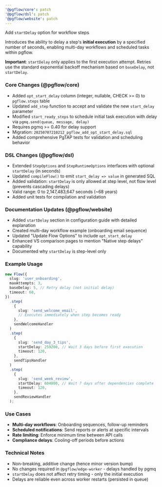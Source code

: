 ```yaml
---
'@pgflow/core': patch
'@pgflow/dsl': patch
'@pgflow/website': patch
---
```


Add `startDelay` option for workflow steps

Introduces the ability to delay a step's **initial execution** by a specified number of seconds, enabling multi-day workflows and scheduled tasks within pgflow.

**Important**: `startDelay` only applies to the first execution attempt. Retries use the standard exponential backoff mechanism based on `baseDelay`, not `startDelay`.

### Core Changes (@pgflow/core)

- Added `opt_start_delay` column (integer, nullable, CHECK >= 0) to `pgflow.steps` table
- Updated `add_step` function to accept and validate the new `start_delay` parameter
- Modified `start_ready_steps` to schedule initial task execution with delay via `pgmq.send(queue, message, delay)`
- Requires pgmq >= 0.40 for delay support
- Migration: `20250707210212_pgflow_add_opt_start_delay.sql`
- Added comprehensive PgTAP tests for validation and scheduling behavior

### DSL Changes (@pgflow/dsl)

- Extended `StepOptions` and `StepRuntimeOptions` interfaces with optional `startDelay` (in seconds)
- Updated `compileFlow()` to emit `start_delay => value` in generated SQL
- Added validation: `startDelay` is only allowed at step level, not flow level (prevents cascading delays)
- Valid range: 0 to 2,147,483,647 seconds (~68 years)
- Added unit tests for compilation and validation

### Documentation Updates (@pgflow/website)

- Added `startDelay` section in configuration guide with detailed explanation
- Created multi-day workflow example (onboarding email sequence)
- Updated "Update Flow Options" to include `opt_start_delay`
- Enhanced VS comparison pages to mention "Native step delays" capability
- Documented why `startDelay` is step-level only

### Example Usage

```typescript
new Flow({
  slug: 'user_onboarding',
  maxAttempts: 3,
  baseDelay: 5, // Retry delay (not initial delay)
  timeout: 60,
})
  .step(
    {
      slug: 'send_welcome_email',
      // Executes immediately when step becomes ready
    },
    sendWelcomeHandler
  )
  .step(
    {
      slug: 'send_day_3_tips',
      startDelay: 259200, // Wait 3 days before first execution
      timeout: 120,
    },
    sendTipsHandler
  )
  .step(
    {
      slug: 'send_week_review',
      startDelay: 604800, // Wait 7 days after dependencies complete
      timeout: 120,
    },
    sendReviewHandler
  );
```

### Use Cases

- **Multi-day workflows**: Onboarding sequences, follow-up reminders
- **Scheduled notifications**: Send reports or alerts at specific intervals
- **Rate limiting**: Enforce minimum time between API calls
- **Compliance delays**: Cooling-off periods before actions

### Technical Notes

- Non-breaking, additive change (hence minor version bump)
- No changes required in `@pgflow/edge-worker` - delays handled by pgmq
- `startDelay` does not affect retry timing - only the initial execution
- Delays are reliable even across worker restarts (persisted in queue)
